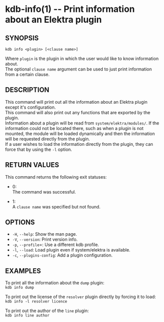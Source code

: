kdb-info(1) -- Print information about an Elektra plugin
========================================================

## SYNOPSIS

`kdb info <plugin> [<clause name>]`  

Where `plugin` is the plugin in which the user would like to know information about.  
The optional `clause name` argument can be used to just print information from a certain clause.  

## DESCRIPTION

This command will print out all the information about an Elektra plugin except it's configuration.  
This command will also print out any functions that are exported by the plugin.  
Information about a plugin will be read from `system/elektra/modules/`. If the information could not be located there, such as when a plugin is not mounted, the module will be loaded dynamically and then the information will be requested directly from the plugin.  
If a user wishes to load the information directly from the plugin, they can force that by using the `-l` option.  

## RETURN VALUES

This command returns the following exit statuses:  

* 0:  
  The command was successful.  

* 1:  
  A `clause name` was specified but not found.  

## OPTIONS

- `-H`, `--help`:
  Show the man page.
- `-V`, `--version`:
  Print version info.
- `-p`, `--profile`=<profile>:
  Use a different kdb profile.
- `-l`, `--load`:
  Load plugin even if system/elektra is available.
- `-c`, `--plugins-config`:
  Add a plugin configuration.

## EXAMPLES

To print all the information about the `dump` plugin:  
`kdb info dump`  

To print out the license of the `resolver` plugin directly by forcing it to load:  
`kdb info -l resolver licence`  

To print out the author of the `line` plugin:  
`kdb info line author`  

